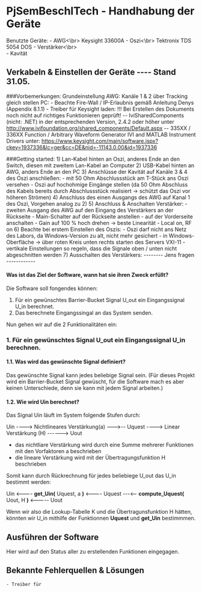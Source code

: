 # PjSemBeschlTech - Handhabung der Geräte

Benutzte Geräte:
	- AWG<\br> 		Keysight 33600A
	- Oszi<\br>		Tektronix TDS 5054 DOS
	- Verstärker<\br>	
	- Kavität		

## Verkabeln & Einstellen der Geräte ---- Stand 31.05.

###Vorbemerkungen:
Grundeinstellung AWG: Kanäle 1 & 2 über Tracking gleich stellen
PC: - Beachte Fire-Wall / IP-Erlaubnis gemäß Anleitung Denys (Appendix 8.1.1)
	- Treiber für Keysight laden:
		!!! Bei Erstellen des Dokuments noch nicht auf richtiges Funktionieren geprüft!
		-- IviSharedComponents (nicht: .NET) in der entsprechenden Version, 2.4.2 oder höher unter 
			http://www.ivifoundation.org/shared_components/Default.aspx
		-- 335XX / 336XX Function / Arbitrary Waveform Generator IVI and MATLAB Instrument Drivers unter:
			https://www.keysight.com/main/software.jspx?ckey=1937336&lc=ger&cc=DE&nid=-11143.0.00&id=1937336
		
		
###Getting started:
	1) Lan-Kabel hinten an Oszi, anderes Ende an den Switch, diesen mit zweitem Lan-Kabel an Computer
	2) USB-Kabel hinten an AWG, anders Ende an den PC
	3) Anschlüsse der Kavität auf Kanäle 3 & 4 des Oszi anschließen:
		- mit 50 Ohm Abschlussstück am T-Stück ans Oszi versehen
		- Oszi auf hochohmige Eingänge stellen (da 50 Ohm Abschluss des Kabels bereits durch Abschlussstück realisiert -> schützt das Oszi vor höheren Strömen)
	4) Anschluss des einen Ausgangs des AWG auf Kanal 1 des Oszi, Vorgehen analog zu 2)
	5) Anschluss & Anschalten Verstärker:
		- zweiten Ausgang des AWG auf den Eingang des Verstärkers an der Rückseite
		- Main-Schalter auf der Rückseite anstellen
		- auf der Vorderseite anschalten
		- Gain auf 100 % hoch drehen -> beste Linearität
		- Local on, RF on
	6) Beachte bei erstem Einstellen des Oszis:
		- Oszi darf nicht ans Netz des Labors, da Windows-Version zu alt, nicht mehr gesichert
		- in Windows-Oberfläche -> über roten Kreis unten rechts starten des Servers VXI-11
		- vertikale Einstellungen so regeln, dass die Signale oben / unten nicht abgeschnitten werden
	7) Ausschalten des Verstärkers:
	 -------- Jens fragen ------------


#### Was ist das Ziel der Software, wann hat sie ihren Zweck erfüllt?
 
Die Software soll fongendes können:

  1. Für ein gewünschtes Barrier-Bucket Signal U_out ein Eingangssignal U_in berechnet.
  2. Das berechnete Eingangssingal an das System senden. 
  
Nun gehen wir auf die 2 Funktionalitäten ein:


### 1. Für ein gewünschtes Signal U_out ein Eingangssignal U_in berechnen.

#### 1.1. Was wird das gewünschte Signal definiert?
 
Das gewünschte Signal kann jedes beliebige Signal sein. (Für dieses Projekt wird ein Barrier-Bucket Signal gewüscht, für die Software mach es aber keinen Unterschiede, denn sie kann mit jedem Signal arbeiten.)
    
#### 1.2. Wie wird Uin berechnet?

Das Signal Uin läuft im System folgende Stufen durch:
                                           
  Uin ----> Nichtlineares Verstärkung(a) --->-- Uquest ----> Linear Verstärkung (H) ------> Uout
  
  - das nichtliare Verstärkung wird durch eine Summe mehrerer Funktionen mit den Vorfaktoren a beschrieben
  - die lineare Verstärkung wird mit der Übertragungsfunktion H beschrieben    
   
Somit kann durch Rückrechnung für jedes beliebiege U_out das U_in bestimmt werden:

Uin <---- **get_Uin(** Uquest, a **)** <---- Uquest ---<-- **compute_Uquest(** Uout, H **)** <----- Uout

Wenn wir also die Lookup-Tabelle K und die Übertragunsfunktion H hätten, 
könnten wir U_in mithilfe der Funktionnen **Uquest** und **get_Uin** bestimmmen. 


## Ausführen der Software

Hier wird auf den Status aller zu erstellenden Funktionen eingegagen.

## Bekannte Fehlerquellen & Lösungen

	- Treiber für 